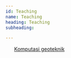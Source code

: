 ```yaml
---
id: Teaching
name: Teaching
heading: Teaching
subheading: 

---
```

<ul>
  <a href="{{site.url }}/komputasi-geoteknik/"> Komputasi geoteknik </a> 
</ul>


<!-- <img src="https://cdn.jsdelivr.net/gh/devicons/devicon/icons/cplusplus/cplusplus-original.svg" class="img-skill"> -->
          
          